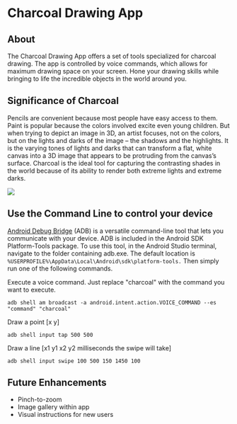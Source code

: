 # Charcoal Drawing App

## About
The Charcoal Drawing App offers a set of tools specialized for charcoal drawing.
The app is controlled by voice commands, which allows for maximum drawing space on your screen.
Hone your drawing skills while bringing to life the incredible objects in the world around you.

## Significance of Charcoal
Pencils are convenient because most people have easy access to them. Paint is popular because the colors involved excite even young children. 
But when trying to depict an image in 3D, an artist focuses, not on the colors, but on the lights and darks of the image – the shadows and the highlights. 
It is the varying tones of lights and darks that can transform a flat, white canvas into a 3D image that appears to be protruding from the canvas’s surface.
Charcoal is the ideal tool for capturing the contrasting shades in the world because of its ability to render both extreme lights and extreme darks.

![](app/src/images/mockup.png)

## Use the Command Line to control your device
[Android Debug Bridge](https://developer.android.com/studio/command-line/adb) (ADB) is a versatile command-line tool that lets you communicate with your device. ADB is included in the Android SDK Platform-Tools package. To use this tool, in the Android Studio terminal, navigate to the folder containing adb.exe. The default location is `%USERPROFILE%\AppData\Local\Android\sdk\platform-tools.` Then simply run one of the following commands.

Execute a voice command. Just replace "charcoal" with the command you want to execute.

`adb shell am broadcast -a android.intent.action.VOICE_COMMAND --es "command" "charcoal"`

Draw a point [x y]

`adb shell input tap 500 500`

Draw a line [x1 y1 x2 y2 milliseconds the swipe will take]

`adb shell input swipe 100 500 150 1450 100`

## Future Enhancements
* Pinch-to-zoom
* Image gallery within app
* Visual instructions for new users
